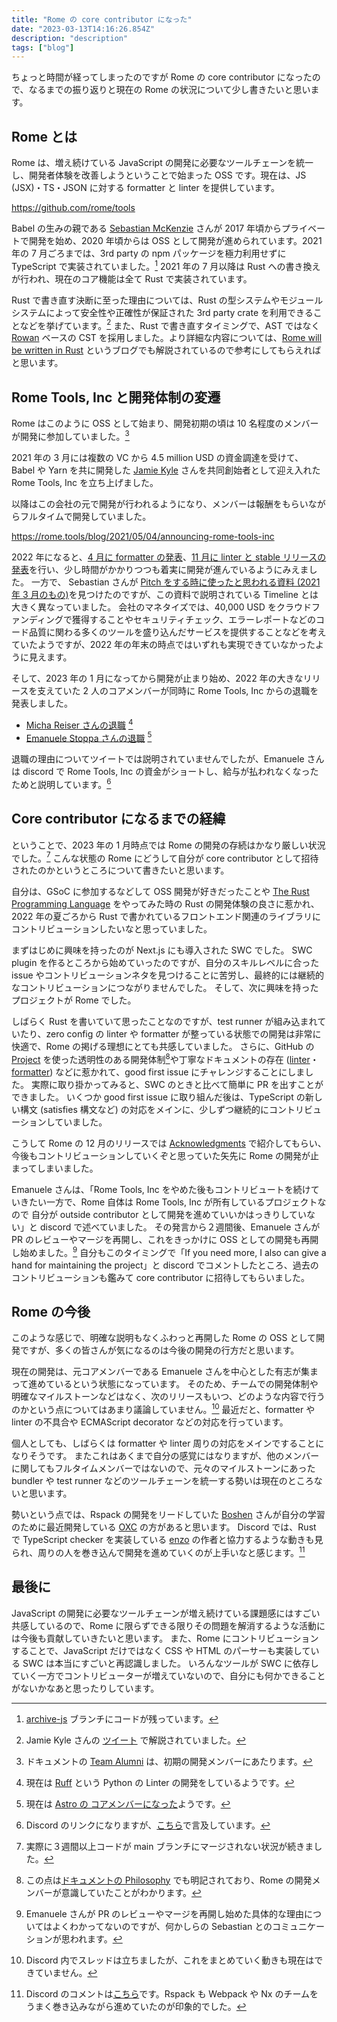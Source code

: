 ```yaml
---
title: "Rome の core contributor になった"
date: "2023-03-13T14:16:26.854Z"
description: "description"
tags: ["blog"]
---
```


ちょっと時間が経ってしまったのですが Rome の core contributor になったので、なるまでの振り返りと現在の Rome の状況について少し書きたいと思います。

## Rome とは

Rome は、増え続けている JavaScript の開発に必要なツールチェーンを統一し、開発者体験を改善しようということで始まった OSS です。現在は、JS (JSX)・TS・JSON に対する formatter と linter を提供しています。

https://github.com/rome/tools

Babel の生みの親である [Sebastian McKenzie](https://twitter.com/sebmck) さんが 2017 年頃からプライベートで開発を始め、2020 年頃からは OSS として開発が進められています。2021 年の 7 月ごろまでは、3rd party の npm パッケージを極力利用せずに TypeScript で実装されていました。[^1] 2021 年の 7 月以降は Rust への書き換えが行われ、現在のコア機能は全て Rust で実装されています。

[^1]: [archive-js](https://github.com/rome/tools/tree/archived-js) ブランチにコードが残っています。

Rust で書き直す決断に至った理由については、Rust の型システムやモジュールシステムによって安全性や正確性が保証された 3rd party crate を利用できることなどを挙げています。[^2] また、Rust で書き直すタイミングで、AST ではなく [Rowan](https://github.com/rust-analyzer/rowan) ベースの CST を採用しました。より詳細な内容については、[Rome will be written in Rust](https://rome.tools/blog/2021/09/21/rome-will-be-rewritten-in-rust/) というブログでも解説されているので参考にしてもらえればと思います。

[^2]: Jamie Kyle さんの [ツイート](https://twitter.com/buildsghost/status/1422628909376442371) で解説されていました。

## Rome Tools, Inc と開発体制の変遷

Rome はこのように OSS として始まり、開発初期の頃は 10 名程度のメンバーが開発に参加していました。[^3]

[^3]: ドキュメントの [Team Alumni](https://docs.rome.tools/credits/#team-alumni) は、初期の開発メンバーにあたります。

2021 年の 3 月には複数の VC から 4.5 million USD の資金調達を受けて、 Babel や Yarn を共に開発した [Jamie Kyle](https://twitter.com/buildsghost) さんを共同創始者として迎え入れた Rome Tools, Inc を立ち上げました。

以降はこの会社の元で開発が行われるようになり、メンバーは報酬をもらいながらフルタイムで開発していました。

https://rome.tools/blog/2021/05/04/announcing-rome-tools-inc

2022 年になると、[4 月に formatter の発表](https://rome.tools/blog/2022/04/05/rome-formatter-release/)、[11 月に linter と stable リリースの発表](https://rome.tools/blog/2022/11/08/rome-10/)を行い、少し時間がかかりつつも着実に開発が進んでいるようにみえました。
一方で、 Sebastian さんが [Pitch をする時に使ったと思われる資料 (2021 年 3 月のもの)](https://drive.google.com/file/d/1gOUJshwbJpxmrqLjOmrpTCKjBWT6dp7Y/view)を見つけたのですが、この資料で説明されている Timeline とは大きく異なっていました。
会社のマネタイズでは、40,000 USD をクラウドファンディングで獲得することやセキュリティチェック、エラーレポートなどのコード品質に関わる多くのツールを盛り込んだサービスを提供することなどを考えていたようですが、2022 年の年末の時点ではいずれも実現できていなかったように見えます。

そして、2023 年の 1 月になってから開発が止まり始め、2022 年の大きなリリースを支えていた 2 人のコアメンバーが同時に Rome Tools, Inc からの退職を発表しました。

- [Micha Reiser さんの退職](https://twitter.com/MichaReiser/status/1613474278808162304) [^4]
- [Emanuele Stoppa さんの退職](https://twitter.com/ematipico/status/1614980505018982402) [^5]

[^4]: 現在は [Ruff](https://github.com/charliermarsh/ruff) という Python の Linter の開発をしているようです。
[^5]: 現在は [Astro の コアメンバーになった](https://twitter.com/ematipico/status/1627756599757402132)ようです。

退職の理由についてツイートでは説明されていませんでしたが、Emanuele さんは discord で Rome Tools, Inc の資金がショートし、給与が払われなくなったためと説明しています。[^6]

[^6]: Discord のリンクになりますが、[こちら](https://discord.com/channels/678763474494423051/678763474930761739/1068580995219083346)で言及しています。

## Core contributor になるまでの経緯

ということで、2023 年の 1 月時点では Rome の開発の存続はかなり厳しい状況でした。[^7]
こんな状態の Rome にどうして自分が core contributor として招待されたのかというところについて書きたいと思います。

[^7]: 実際に３週間以上コードが main ブランチにマージされない状況が続きました。

自分は、GSoC に参加するなどして OSS 開発が好きだったことや [The Rust Programming Language](https://doc.rust-lang.org/book/) をやってみた時の Rust の開発体験の良さに惹かれ、2022 年の夏ごろから Rust で書かれているフロントエンド関連のライブラリにコントリビューションしたいなと思っていました。

まずはじめに興味を持ったのが Next.js にも導入された SWC でした。
SWC plugin を作るところから始めていったのですが、自分のスキルレベルに合った issue やコントリビューションネタを見つけることに苦労し、最終的には継続的なコントリビューションにつながりませんでした。
そして、次に興味を持ったプロジェクトが Rome でした。

しばらく Rust を書いていて思ったことなのですが、test runner が組み込まれていたり、zero config の linter や formatter が整っている状態での開発は非常に快適で、Rome の掲げる理想にとても共感していました。
さらに、GitHub の [Project](https://github.com/rome/tools/projects) を使った透明性のある開発体制[^8]や丁寧なドキュメントの存在 ([linter](https://rustdocs.rome.tools/rome_analyze/index.html)・[formatter](https://rustdocs.rome.tools/rome_js_formatter/index.html)) などに惹かれて、good first issue にチャレンジすることにしました。
実際に取り掛かってみると、SWC のときと比べて簡単に PR を出すことができました。
いくつか good first issue に取り組んだ後は、TypeScript の新しい構文 (satisfies 構文など) の対応をメインに、少しずつ継続的にコントリビューションしていました。

[^8]: この点は[ドキュメントの Philosophy](https://docs.rome.tools/internals/philosophy/) でも明記されており、Rome の開発メンバーが意識していたことがわかります。

こうして Rome の 12 月のリリースでは [Acknowledgments](https://rome.tools/blog/2022/12/06/rome11/#acknowledgments) で紹介してもらい、今後もコントリビューションしていくぞと思っていた矢先に Rome の開発が止まってしまいました。

Emanuele さんは、「Rome Tools, Inc をやめた後もコントリビュートを続けていきたい一方で、Rome 自体は Rome Tools, Inc が所有しているプロジェクトなので 自分が outside contributor として開発を進めていいかはっきりしていない」と discord で述べていました。
その発言から２週間後、Emanuele さんが PR のレビューやマージを再開し、これをきっかけに OSS としての開発も再開し始めました。[^9]
自分もこのタイミングで「If you need more, I also can give a hand for maintaining the project」と discord でコメントしたところ、過去のコントリビューションも鑑みて core contributor に招待してもらいました。

[^9]: Emanuele さんが PR のレビューやマージを再開し始めた具体的な理由についてはよくわかってないのですが、何かしらの Sebastian とのコミュニケーションが思われます。

## Rome の今後

このような感じで、明確な説明もなくふわっと再開した Rome の OSS として開発ですが、多くの皆さんが気になるのは今後の開発の行方だと思います。

現在の開発は、元コアメンバーである Emanuele さんを中心とした有志が集まって進めているという状態になっています。
そのため、チームでの開発体制や明確なマイルストーンなどはなく、次のリリースもいつ、どのような内容で行うのかという点についてはあまり議論していません。[^10]
最近だと、formatter や linter の不具合や ECMAScript decorator などの対応を行っています。

[^10]: Discord 内でスレッドは立ちましたが、これをまとめていく動きも現在はできていません。

個人としても、しばらくは formatter や linter 周りの対応をメインですることになりそうです。
またこれはあくまで自分の感覚にはなりますが、他のメンバーに関してもフルタイムメンバーではないので、元々のマイルストーンにあった bundler や test runner などのツールチェーンを統一する勢いは現在のところないと思います。

勢いという点では、Rspack の開発をリードしていた [Boshen](https://twitter.com/boshen_c) さんが自分の学習のために最近開発している [OXC](https://github.com/Boshen/oxc) の方があると思います。
Discord では、Rust で TypeScript checker を実装している [enzo](https://github.com/kaleidawave/ezno) の作者と協力するような動きも見られ、周りの人を巻き込んで開発を進めていくのが上手いなと感じます。[^11]

[^11]: Discord のコメントは[こちら](https://discord.com/channels/1079625926024900739/1080723403595591700/1091005139776700527)です。Rspack も Webpack や Nx のチームをうまく巻き込みながら進めていたのが印象的でした。

## 最後に

JavaScript の開発に必要なツールチェーンが増え続けている課題感にはすごい共感しているので、Rome に限らずできる限りその問題を解消するような活動には今後も貢献していきたいと思います。
また、Rome にコントリビューションすることで、JavaScript だけではなく CSS や HTML のパーサーも実装している SWC は本当にすごいと再認識しました。
いろんなツールが SWC に依存していく一方でコントリビューターが増えていないので、自分にも何かできることがないかなあと思ったりしています。
